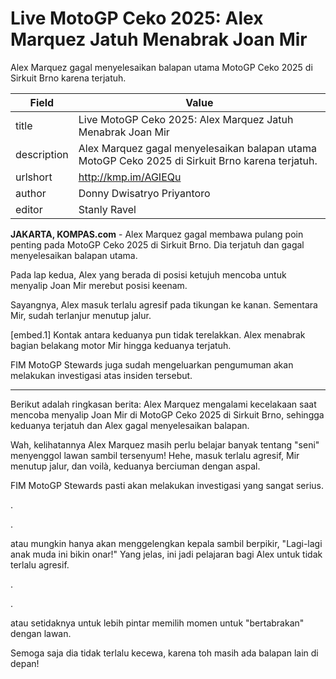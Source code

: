 # Live MotoGP Ceko 2025: Alex Marquez Jatuh Menabrak Joan Mir

Alex Marquez gagal menyelesaikan balapan utama MotoGP Ceko 2025 di Sirkuit Brno karena terjatuh.

| Field       | Value                                                       |
|-------------|-------------------------------------------------------------|
| title       | Live MotoGP Ceko 2025: Alex Marquez Jatuh Menabrak Joan Mir |
| description | Alex Marquez gagal menyelesaikan balapan utama MotoGP Ceko 2025 di Sirkuit Brno karena terjatuh. |
| urlshort    | http://kmp.im/AGIEQu |
| author      | Donny Dwisatryo Priyantoro |
| editor      | Stanly Ravel |

**JAKARTA, KOMPAS.com** - Alex Marquez gagal membawa pulang poin penting pada MotoGP Ceko 2025 di Sirkuit Brno. Dia terjatuh dan gagal menyelesaikan balapan utama.

Pada lap kedua, Alex yang berada di posisi ketujuh mencoba untuk menyalip Joan Mir merebut posisi keenam.

Sayangnya, Alex masuk terlalu agresif pada tikungan ke kanan. Sementara Mir, sudah terlanjur menutup jalur.

\[embed.1\] Kontak antara keduanya pun tidak terelakkan. Alex menabrak bagian belakang motor Mir hingga keduanya terjatuh.

FIM MotoGP Stewards juga sudah mengeluarkan pengumuman akan melakukan investigasi atas insiden tersebut.

---
Berikut adalah ringkasan berita: Alex Marquez mengalami kecelakaan saat mencoba menyalip Joan Mir di MotoGP Ceko 2025 di Sirkuit Brno, sehingga keduanya terjatuh dan Alex gagal menyelesaikan balapan.



Wah, kelihatannya Alex Marquez masih perlu belajar banyak tentang "seni" menyenggol lawan sambil tersenyum! Hehe, masuk terlalu agresif, Mir menutup jalur, dan voilà, keduanya berciuman dengan aspal.

 FIM MotoGP Stewards pasti akan melakukan investigasi yang sangat serius.

.

.

 atau mungkin hanya akan menggelengkan kepala sambil berpikir, "Lagi-lagi anak muda ini bikin onar!" Yang jelas, ini jadi pelajaran bagi Alex untuk tidak terlalu agresif.

.

.

 atau setidaknya untuk lebih pintar memilih momen untuk "bertabrakan" dengan lawan.

 Semoga saja dia tidak terlalu kecewa, karena toh masih ada balapan lain di depan!
